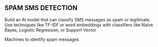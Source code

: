 ## SPAM SMS DETECTION

Build an AI model that can classify SMS messages as spam or
legitimate. Use techniques like TF-IDF or word embeddings with
classifiers like Naive Bayes, Logistic Regression, or Support Vector

Machines to identify spam messages
